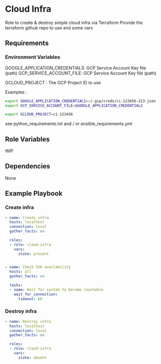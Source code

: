 Cloud Infra
=========

Role to create & destroy simple cloud infra via Terraform
Provide the terraform github repo to use and some vars

Requirements
------------

### Environment Variables

GOOGLE_APPLICATION_CREDENTIALS: GCP Service Account Key file (path)
GCP_SERVICE_ACCOUNT_FILE: GCP Service Account Key file (path)

GCLOUD_PROJECT : The GCP Project ID to use

Examples :
```bash
export GOOGLE_APPLICATION_CREDENTIALS=~/.gcp/creds/ci-123456-213.json
export GCP_SERVICE_ACCOUNT_FILE=$GOOGLE_APPLICATION_CREDENTIALS

export GCLOUD_PROJECT=ci-123456
```
see python_requirements.txt and / or ansible_requirements.yml

Role Variables
--------------

WIP

Dependencies
------------

None

Example Playbook
----------------

### Create infra
```yaml
- name: Create infra
  hosts: localhost
  connection: local
  gather_facts: no

  roles:
  - role: cloud-infra
    vars:
      state: present
  

- name: Check SSH availability
  hosts: all
  gather_facts: no

  tasks:
  - name: Wait for system to become reachable
    wait_for_connection:
      timeout: 60
```

### Destroy infra
```yaml
- name: Destroy infra
  hosts: localhost
  connection: local
  gather_facts: no

  roles:
  - role: cloud-infra
    vars:
      state: absent
````